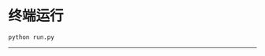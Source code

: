 # 终端运行

```shell
python run.py
```
*************************************************************************************************************************************************************************************************************************************************************************************************************************************************************************************************************************************************************************************